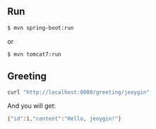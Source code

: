 ## Run

```sh
$ mvn spring-boot:run
```

or

```sh
$ mvn tomcat7:run
```

## Greeting

```sh
curl "http://localhost:8080/greeting/jeoygin"
```

And you will get:

```sh
{"id":1,"content":"Hello, jeoygin!"}
```
